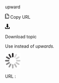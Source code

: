 # 

upward

![Copy URL](media/upward/Copy.png)
Copy URL

![Download](media/upward/Download.png)

Download topic

Use instead of *upwards.*

![In progress](media/upward/activity-large.gif)

URL :
